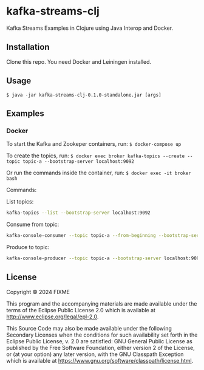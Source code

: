# kafka-streams-clj

Kafka Streams Examples in Clojure using Java Interop and Docker.

## Installation

Clone this repo. You need Docker and Leiningen installed.

## Usage

    $ java -jar kafka-streams-clj-0.1.0-standalone.jar [args]


## Examples

### Docker

To start the Kafka and Zookeper containers, run: `$ docker-compose up`

To create the topics, run: `$ docker exec broker kafka-topics --create --topic topic-a --bootstrap-server localhost:9092`

Or run the commands inside the container, run: `$ docker exec -it broker bash`

Commands:

List topics:
```sh
kafka-topics --list --bootstrap-server localhost:9092
```
Consume from topic:
```sh
kafka-console-consumer --topic topic-a --from-beginning --bootstrap-server localhost:9092
```
Produce to topic:
```sh
kafka-console-producer --topic topic-a --bootstrap-server localhost:9092
```
## License

Copyright © 2024 FIXME

This program and the accompanying materials are made available under the
terms of the Eclipse Public License 2.0 which is available at
http://www.eclipse.org/legal/epl-2.0.

This Source Code may also be made available under the following Secondary
Licenses when the conditions for such availability set forth in the Eclipse
Public License, v. 2.0 are satisfied: GNU General Public License as published by
the Free Software Foundation, either version 2 of the License, or (at your
option) any later version, with the GNU Classpath Exception which is available
at https://www.gnu.org/software/classpath/license.html.
